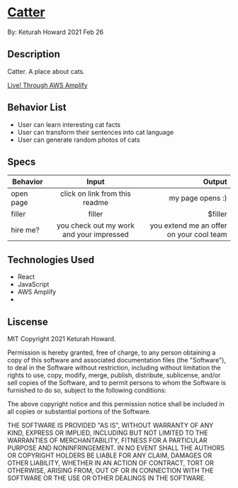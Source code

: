 # [Catter](https://master.d2rd0wm9h254t.amplifyapp.com/)

By: Keturah Howard 2021 Feb 26

## Description

Catter. A place about cats.

[Live! Through AWS Amplify
](https://master.d2rd0wm9h254t.amplifyapp.com/)

## Behavior List

- User can learn interesting cat facts
- User can transform their sentences into cat language
- User can generate random photos of cats

## Specs

| Behavior  |                  Input                   |                                   Output |
| --------- | :--------------------------------------: | ---------------------------------------: |
| open page |      click on link from this readme      |                         my page opens :) |
| filler    |                  filler                  |                                 \$filler |
| hire me?  | you check out my work and your impressed | you extend me an offer on your cool team |

## Technologies Used

- React
- JavaScript
- AWS Amplify
-

## Liscense

MIT Copyright 2021 Keturah Howard.

Permission is hereby granted, free of charge, to any person obtaining a copy of this software and associated documentation files (the "Software"), to deal in the Software without restriction, including without limitation the rights to use, copy, modify, merge, publish, distribute, sublicense, and/or sell copies of the Software, and to permit persons to whom the Software is furnished to do so, subject to the following conditions:

The above copyright notice and this permission notice shall be included in all copies or substantial portions of the Software.

THE SOFTWARE IS PROVIDED "AS IS", WITHOUT WARRANTY OF ANY KIND, EXPRESS OR IMPLIED, INCLUDING BUT NOT LIMITED TO THE WARRANTIES OF MERCHANTABILITY, FITNESS FOR A PARTICULAR PURPOSE AND NONINFRINGEMENT. IN NO EVENT SHALL THE AUTHORS OR COPYRIGHT HOLDERS BE LIABLE FOR ANY CLAIM, DAMAGES OR OTHER LIABILITY, WHETHER IN AN ACTION OF CONTRACT, TORT OR OTHERWISE, ARISING FROM, OUT OF OR IN CONNECTION WITH THE SOFTWARE OR THE USE OR OTHER DEALINGS IN THE SOFTWARE.
